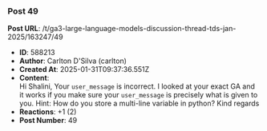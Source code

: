 ### Post 49
**Post URL**: /t/ga3-large-language-models-discussion-thread-tds-jan-2025/163247/49
- **ID**: 588213
- **Author**: Carlton D'Silva (carlton)
- **Created At**: 2025-01-31T09:37:36.551Z
- **Content**:  
  Hi Shalini,
Your <code>user_message</code> is incorrect. I looked at your exact GA and it works if you make sure your <code>user_message</code> is precisely what is given to you.
Hint: How do you store a multi-line variable in python?
Kind regards
- **Reactions**: +1 (2)
- **Post Number**: 49

